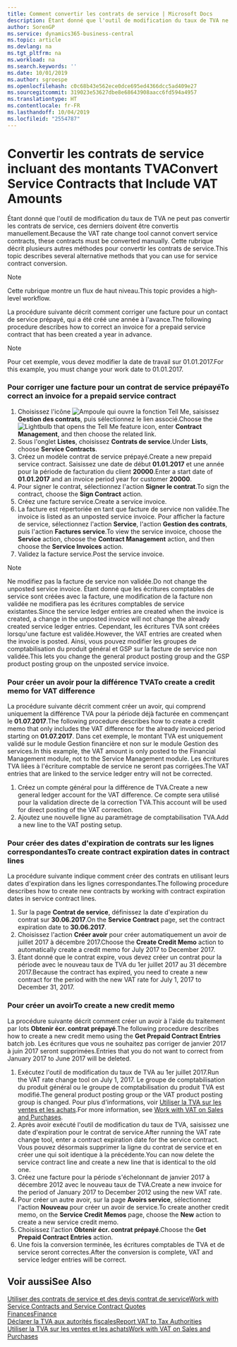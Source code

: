 ```yaml
---
title: Comment convertir les contrats de service | Microsoft Docs
description: Étant donné que l'outil de modification du taux de TVA ne peut pas convertir les contrats de service, ces derniers doivent être convertis manuellement. Cette rubrique décrit plusieurs autres méthodes pour convertir les contrats de service.
author: SorenGP
ms.service: dynamics365-business-central
ms.topic: article
ms.devlang: na
ms.tgt_pltfrm: na
ms.workload: na
ms.search.keywords: ''
ms.date: 10/01/2019
ms.author: sgroespe
ms.openlocfilehash: c0c68b43e562ece0dce695ed4366dcc5ad409e27
ms.sourcegitcommit: 319023e53627dbe8e68643908aacc6fd594a4957
ms.translationtype: HT
ms.contentlocale: fr-FR
ms.lasthandoff: 10/04/2019
ms.locfileid: "2554787"
---
```

# <a name="convert-service-contracts-that-include-vat-amounts"></a><span data-ttu-id="60aa1-104">Convertir les contrats de service incluant des montants TVA</span><span class="sxs-lookup"><span data-stu-id="60aa1-104">Convert Service Contracts that Include VAT Amounts</span></span>
<span data-ttu-id="60aa1-105">Étant donné que l'outil de modification du taux de TVA ne peut pas convertir les contrats de service, ces derniers doivent être convertis manuellement.</span><span class="sxs-lookup"><span data-stu-id="60aa1-105">Because the VAT rate change tool cannot convert service contracts, these contracts must be converted manually.</span></span> <span data-ttu-id="60aa1-106">Cette rubrique décrit plusieurs autres méthodes pour convertir les contrats de service.</span><span class="sxs-lookup"><span data-stu-id="60aa1-106">This topic describes several alternative methods that you can use for service contract conversion.</span></span>  

> [!NOTE]  
>  <span data-ttu-id="60aa1-107">Cette rubrique montre un flux de haut niveau.</span><span class="sxs-lookup"><span data-stu-id="60aa1-107">This topic provides a high-level workflow.</span></span>  

 <span data-ttu-id="60aa1-108">La procédure suivante décrit comment corriger une facture pour un contact de service prépayé, qui a été créé une année à l'avance.</span><span class="sxs-lookup"><span data-stu-id="60aa1-108">The following procedure describes how to correct an invoice for a prepaid service contract that has been created a year in advance.</span></span>  

> [!NOTE]  
>  <span data-ttu-id="60aa1-109">Pour cet exemple, vous devez modifier la date de travail sur 01.01.2017.</span><span class="sxs-lookup"><span data-stu-id="60aa1-109">For this example, you must change your work date to 01.01.2017.</span></span>  

### <a name="to-correct-an-invoice-for-a-prepaid-service-contract"></a><span data-ttu-id="60aa1-110">Pour corriger une facture pour un contrat de service prépayé</span><span class="sxs-lookup"><span data-stu-id="60aa1-110">To correct an invoice for a prepaid service contract</span></span>  
1. <span data-ttu-id="60aa1-111">Choisissez l'icône ![Ampoule qui ouvre la fonction Tell Me](media/ui-search/search_small.png "Dites-moi ce que vous voulez faire"), saisissez **Gestion des contrats**, puis sélectionnez le lien associé.</span><span class="sxs-lookup"><span data-stu-id="60aa1-111">Choose the ![Lightbulb that opens the Tell Me feature](media/ui-search/search_small.png "Tell me what you want to do") icon, enter **Contract Management**, and then choose the related link.</span></span>  
2. <span data-ttu-id="60aa1-112">Sous l'onglet **Listes**, choisissez **Contrats de service**.</span><span class="sxs-lookup"><span data-stu-id="60aa1-112">Under **Lists**, choose **Service Contracts**.</span></span>  
3. <span data-ttu-id="60aa1-113">Créez un modèle contrat de service prépayé.</span><span class="sxs-lookup"><span data-stu-id="60aa1-113">Create a new prepaid service contract.</span></span> <span data-ttu-id="60aa1-114">Saisissez une date de début **01.01.2017** et une année pour la période de facturation du client **20000**.</span><span class="sxs-lookup"><span data-stu-id="60aa1-114">Enter a start date of **01.01.2017** and an invoice period year for customer **20000**.</span></span>  
4. <span data-ttu-id="60aa1-115">Pour signer le contrat, sélectionnez l'action **Signer le contrat**.</span><span class="sxs-lookup"><span data-stu-id="60aa1-115">To sign the contract, choose the **Sign Contract** action.</span></span>  
5. <span data-ttu-id="60aa1-116">Créez une facture service.</span><span class="sxs-lookup"><span data-stu-id="60aa1-116">Create a service invoice.</span></span>
6. <span data-ttu-id="60aa1-117">La facture est répertoriée en tant que facture de service non validée.</span><span class="sxs-lookup"><span data-stu-id="60aa1-117">The invoice is listed as an unposted service invoice.</span></span> <span data-ttu-id="60aa1-118">Pour afficher la facture de service, sélectionnez l'action **Service**, l'action **Gestion des contrats**, puis l'action **Factures service**.</span><span class="sxs-lookup"><span data-stu-id="60aa1-118">To view the service invoice, choose the **Service** action, choose the **Contract Management** action, and then choose the **Service Invoices** action.</span></span>  
7. <span data-ttu-id="60aa1-119">Validez la facture service.</span><span class="sxs-lookup"><span data-stu-id="60aa1-119">Post the service invoice.</span></span>  

> [!NOTE]  
>  <span data-ttu-id="60aa1-120">Ne modifiez pas la facture de service non validée.</span><span class="sxs-lookup"><span data-stu-id="60aa1-120">Do not change the unposted service invoice.</span></span> <span data-ttu-id="60aa1-121">Étant donné que les écritures comptables de service sont créées avec la facture, une modification de la facture non validée ne modifiera pas les écritures comptables de service existantes.</span><span class="sxs-lookup"><span data-stu-id="60aa1-121">Since the service ledger entries are created when the invoice is created, a change in the unposted invoice will not change the already created service ledger entries.</span></span> <span data-ttu-id="60aa1-122">Cependant, les écritures TVA sont créées lorsqu'une facture est validée.</span><span class="sxs-lookup"><span data-stu-id="60aa1-122">However, the VAT entries are created when the invoice is posted.</span></span> <span data-ttu-id="60aa1-123">Ainsi, vous pouvez modifier les groupes de comptabilisation du produit général et GSP sur la facture de service non validée.</span><span class="sxs-lookup"><span data-stu-id="60aa1-123">This lets you change the general product posting group and the GSP product posting group on the unposted service invoice.</span></span>  

### <a name="to-create-a-credit-memo-for-vat-difference"></a><span data-ttu-id="60aa1-124">Pour créer un avoir pour la différence TVA</span><span class="sxs-lookup"><span data-stu-id="60aa1-124">To create a credit memo for VAT difference</span></span>  
<span data-ttu-id="60aa1-125">La procédure suivante décrit comment créer un avoir, qui comprend uniquement la différence TVA pour la période déjà facturée en commençant le **01.07.2017**.</span><span class="sxs-lookup"><span data-stu-id="60aa1-125">The following procedure describes how to create a credit memo that only includes the VAT difference for the already invoiced period starting on **01.07.2017**.</span></span> <span data-ttu-id="60aa1-126">Dans cet exemple, le montant TVA est uniquement validé sur le module Gestion financière et non sur le module Gestion des services.</span><span class="sxs-lookup"><span data-stu-id="60aa1-126">In this example, the VAT amount is only posted to the Financial Management module, not to the Service Management module.</span></span> <span data-ttu-id="60aa1-127">Les écritures TVA liées à l'écriture comptable de service ne seront pas corrigées.</span><span class="sxs-lookup"><span data-stu-id="60aa1-127">The VAT entries that are linked to the service ledger entry will not be corrected.</span></span>  

1. <span data-ttu-id="60aa1-128">Créez un compte général pour la différence de TVA.</span><span class="sxs-lookup"><span data-stu-id="60aa1-128">Create a new general ledger account for the VAT difference.</span></span> <span data-ttu-id="60aa1-129">Ce compte sera utilisé pour la validation directe de la correction TVA.</span><span class="sxs-lookup"><span data-stu-id="60aa1-129">This account will be used for direct posting of the VAT correction.</span></span>  
2. <span data-ttu-id="60aa1-130">Ajoutez une nouvelle ligne au paramétrage de comptabilisation TVA.</span><span class="sxs-lookup"><span data-stu-id="60aa1-130">Add a new line to the VAT posting setup.</span></span>  

### <a name="to-create-contract-expiration-dates-in-contract-lines"></a><span data-ttu-id="60aa1-131">Pour créer des dates d'expiration de contrats sur les lignes correspondantes</span><span class="sxs-lookup"><span data-stu-id="60aa1-131">To create contract expiration dates in contract lines</span></span>  
<span data-ttu-id="60aa1-132">La procédure suivante indique comment créer des contrats en utilisant leurs dates d'expiration dans les lignes correspondantes.</span><span class="sxs-lookup"><span data-stu-id="60aa1-132">The following procedure describes how to create new contracts by working with contract expiration dates in service contract lines.</span></span>  

1. <span data-ttu-id="60aa1-133">Sur la page **Contrat de service**, définissez la date d'expiration du contrat sur **30.06.2017**.</span><span class="sxs-lookup"><span data-stu-id="60aa1-133">On the **Service Contract** page, set the contract expiration date to **30.06.2017**.</span></span>  
2. <span data-ttu-id="60aa1-134">Choisissez l'action **Créer avoir** pour créer automatiquement un avoir de juillet 2017 à décembre 2017.</span><span class="sxs-lookup"><span data-stu-id="60aa1-134">Choose the **Create Credit Memo** action to automatically create a credit memo for July 2017 to December 2017.</span></span>  
3. <span data-ttu-id="60aa1-135">Étant donné que le contrat expire, vous devez créer un contrat pour la période avec le nouveau taux de TVA du 1er juillet 2017 au 31 décembre 2017.</span><span class="sxs-lookup"><span data-stu-id="60aa1-135">Because the contract has expired, you need to create a new contract for the period with the new VAT rate for July 1, 2017 to December 31, 2017.</span></span>  

### <a name="to-create-a-new-credit-memo"></a><span data-ttu-id="60aa1-136">Pour créer un avoir</span><span class="sxs-lookup"><span data-stu-id="60aa1-136">To create a new credit memo</span></span>  
<span data-ttu-id="60aa1-137">La procédure suivante décrit comment créer un avoir à l'aide du traitement par lots **Obtenir écr. contrat prépayé**.</span><span class="sxs-lookup"><span data-stu-id="60aa1-137">The following procedure describes how to create a new credit memo using the **Get Prepaid Contract Entries** batch job.</span></span> <span data-ttu-id="60aa1-138">Les écritures que vous ne souhaitez pas corriger de janvier 2017 à juin 2017 seront supprimées.</span><span class="sxs-lookup"><span data-stu-id="60aa1-138">Entries that you do not want to correct from January 2017 to June 2017 will be deleted.</span></span>  

1. <span data-ttu-id="60aa1-139">Exécutez l'outil de modification du taux de TVA au 1er juillet 2017.</span><span class="sxs-lookup"><span data-stu-id="60aa1-139">Run the VAT rate change tool on July 1, 2017.</span></span> <span data-ttu-id="60aa1-140">Le groupe de comptabilisation du produit général ou le groupe de comptabilisation du produit TVA est modifié.</span><span class="sxs-lookup"><span data-stu-id="60aa1-140">The general product posting group or the VAT product posting group is changed.</span></span> <span data-ttu-id="60aa1-141">Pour plus d'informations, voir [Utiliser la TVA sur les ventes et les achats](finance-work-with-vat.md).</span><span class="sxs-lookup"><span data-stu-id="60aa1-141">For more information, see [Work with VAT on Sales and Purchases](finance-work-with-vat.md).</span></span>  
2. <span data-ttu-id="60aa1-142">Après avoir exécuté l'outil de modification du taux de TVA, saisissez une date d'expiration pour le contrat de service.</span><span class="sxs-lookup"><span data-stu-id="60aa1-142">After running the VAT rate change tool, enter a contract expiration date for the service contract.</span></span> <span data-ttu-id="60aa1-143">Vous pouvez désormais supprimer la ligne du contrat de service et en créer une qui soit identique à la précédente.</span><span class="sxs-lookup"><span data-stu-id="60aa1-143">You can now delete the service contract line and create a new line that is identical to the old one.</span></span>  
3. <span data-ttu-id="60aa1-144">Créez une facture pour la période s'échelonnant de janvier 2017 à décembre 2012 avec le nouveau taux de TVA.</span><span class="sxs-lookup"><span data-stu-id="60aa1-144">Create a new invoice for the period of January 2017 to December 2012 using the new VAT rate.</span></span>  
4. <span data-ttu-id="60aa1-145">Pour créer un autre avoir, sur la page **Avoirs service**, sélectionnez l'action **Nouveau** pour créer un avoir de service.</span><span class="sxs-lookup"><span data-stu-id="60aa1-145">To create another credit memo, on the **Service Credit Memos** page, choose the **New** action to create a new service credit memo.</span></span>  
5. <span data-ttu-id="60aa1-146">Choisissez l'action **Obtenir écr. contrat prépayé**.</span><span class="sxs-lookup"><span data-stu-id="60aa1-146">Choose the **Get Prepaid Contract Entries** action.</span></span>  
6. <span data-ttu-id="60aa1-147">Une fois la conversion terminée, les écritures comptables de TVA et de service seront correctes.</span><span class="sxs-lookup"><span data-stu-id="60aa1-147">After the conversion is complete, VAT and service ledger entries will be correct.</span></span>  

## <a name="see-also"></a><span data-ttu-id="60aa1-148">Voir aussi</span><span class="sxs-lookup"><span data-stu-id="60aa1-148">See Also</span></span>  
[<span data-ttu-id="60aa1-149">Utiliser des contrats de service et des devis contrat de service</span><span class="sxs-lookup"><span data-stu-id="60aa1-149">Work with Service Contracts and Service Contract Quotes</span></span>](service-how-to-create-service-contracts-and-service-contract-quotes.md)  
[<span data-ttu-id="60aa1-150">Finances</span><span class="sxs-lookup"><span data-stu-id="60aa1-150">Finance</span></span>](finance.md)  
[<span data-ttu-id="60aa1-151">Déclarer la TVA aux autorités fiscales</span><span class="sxs-lookup"><span data-stu-id="60aa1-151">Report VAT to Tax Authorities</span></span>](finance-how-report-vat.md)  
[<span data-ttu-id="60aa1-152">Utiliser la TVA sur les ventes et les achats</span><span class="sxs-lookup"><span data-stu-id="60aa1-152">Work with VAT on Sales and Purchases</span></span>](finance-work-with-vat.md)  
